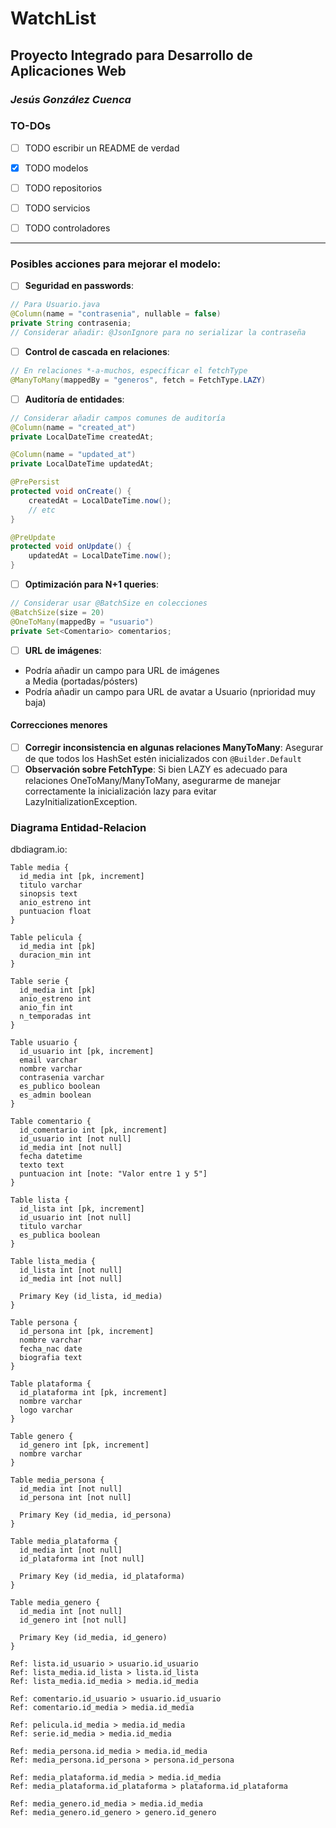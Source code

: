 # WatchList
## Proyecto Integrado para Desarrollo de Aplicaciones Web
### *Jesús González Cuenca*

### TO-DOs

-[ ] TODO escribir un README de verdad

-[x] TODO modelos

-[ ] TODO repositorios

-[ ] TODO servicios

-[ ] TODO controladores

---

### Posibles acciones para mejorar el modelo:

- [ ] **Seguridad en passwords**:
```java
// Para Usuario.java
@Column(name = "contrasenia", nullable = false)
private String contrasenia;
// Considerar añadir: @JsonIgnore para no serializar la contraseña
```
- [ ] **Control de cascada en relaciones**:
```java
// En relaciones *-a-muchos, específicar el fetchType
@ManyToMany(mappedBy = "generos", fetch = FetchType.LAZY)
```
- [ ] **Auditoría de entidades**:
```java
// Considerar añadir campos comunes de auditoría
@Column(name = "created_at")
private LocalDateTime createdAt;

@Column(name = "updated_at")
private LocalDateTime updatedAt;

@PrePersist
protected void onCreate() {
    createdAt = LocalDateTime.now();
    // etc
}

@PreUpdate
protected void onUpdate() {
    updatedAt = LocalDateTime.now();
}
```
- [ ] **Optimización para N+1 queries**:
```java
// Considerar usar @BatchSize en colecciones
@BatchSize(size = 20)
@OneToMany(mappedBy = "usuario")
private Set<Comentario> comentarios;
```
- [ ] **URL de imágenes**:
- Podría añadir un campo para URL de imágenes a Media (portadas/pósters)
- Podría añadir un campo para URL de avatar a Usuario (nprioridad muy baja)
#### Correcciones menores
- [ ] **Corregir inconsistencia en algunas relaciones ManyToMany**:
	Asegurar de que todos los HashSet estén inicializados con `@Builder.Default`
- [ ] **Observación sobre FetchType**:
	 Si bien LAZY es adecuado para relaciones OneToMany/ManyToMany, asegurarme de manejar correctamente la inicialización lazy para evitar LazyInitializationException.

### Diagrama Entidad-Relacion
dbdiagram.io:

```dbml
Table media {
  id_media int [pk, increment]
  titulo varchar
  sinopsis text
  anio_estreno int
  puntuacion float
}

Table pelicula {
  id_media int [pk]
  duracion_min int
}

Table serie {
  id_media int [pk] 
  anio_estreno int
  anio_fin int
  n_temporadas int
}

Table usuario {
  id_usuario int [pk, increment]
  email varchar
  nombre varchar
  contrasenia varchar
  es_publico boolean
  es_admin boolean
}

Table comentario {
  id_comentario int [pk, increment]
  id_usuario int [not null]
  id_media int [not null]
  fecha datetime
  texto text
  puntuacion int [note: "Valor entre 1 y 5"]
}

Table lista {
  id_lista int [pk, increment]
  id_usuario int [not null]
  titulo varchar
  es_publica boolean
}

Table lista_media {
  id_lista int [not null]
  id_media int [not null]

  Primary Key (id_lista, id_media)
}

Table persona {
  id_persona int [pk, increment]
  nombre varchar
  fecha_nac date
  biografia text
}

Table plataforma {
  id_plataforma int [pk, increment]
  nombre varchar
  logo varchar
}

Table genero {
  id_genero int [pk, increment]
  nombre varchar
}

Table media_persona {
  id_media int [not null]
  id_persona int [not null]

  Primary Key (id_media, id_persona)
}

Table media_plataforma {
  id_media int [not null]
  id_plataforma int [not null]

  Primary Key (id_media, id_plataforma)
}

Table media_genero {
  id_media int [not null]
  id_genero int [not null]

  Primary Key (id_media, id_genero)
}

Ref: lista.id_usuario > usuario.id_usuario
Ref: lista_media.id_lista > lista.id_lista
Ref: lista_media.id_media > media.id_media

Ref: comentario.id_usuario > usuario.id_usuario
Ref: comentario.id_media > media.id_media

Ref: pelicula.id_media > media.id_media
Ref: serie.id_media > media.id_media 

Ref: media_persona.id_media > media.id_media
Ref: media_persona.id_persona > persona.id_persona

Ref: media_plataforma.id_media > media.id_media
Ref: media_plataforma.id_plataforma > plataforma.id_plataforma

Ref: media_genero.id_media > media.id_media
Ref: media_genero.id_genero > genero.id_genero

```